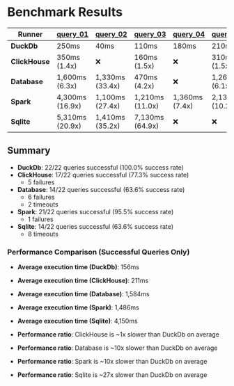# Benchmark Results

| Runner | [query_01](Queries/query_01.sql) | [query_02](Queries/query_02.sql) | [query_03](Queries/query_03.sql) | [query_04](Queries/query_04.sql) | [query_05](Queries/query_05.sql) | [query_06](Queries/query_06.sql) | [query_07](Queries/query_07.sql) | [query_08](Queries/query_08.sql) | [query_09](Queries/query_09.sql) | [query_10](Queries/query_10.sql) | [query_11](Queries/query_11.sql) | [query_12](Queries/query_12.sql) | [query_13](Queries/query_13.sql) | [query_14](Queries/query_14.sql) | [query_15](Queries/query_15.sql) | [query_16](Queries/query_16.sql) | [query_17](Queries/query_17.sql) | [query_18](Queries/query_18.sql) | [query_19](Queries/query_19.sql) | [query_20](Queries/query_20.sql) | [query_21](Queries/query_21.sql) | [query_22](Queries/query_22.sql) |
|--------|------------|------------|------------|------------|------------|------------|------------|------------|------------|------------|------------|------------|------------|------------|------------|------------|------------|------------|------------|------------|------------|------------|
| **DuckDb** | 250ms | 40ms | 110ms | 180ms | 210ms | 20ms | 80ms | 280ms | 330ms | 150ms | 40ms | 60ms | 180ms | 10ms | 20ms | 30ms | 240ms | 340ms | 240ms | 50ms | 560ms | 30ms |
| **ClickHouse** | 350ms (1.4x) | ❌ | 160ms (1.5x) | ❌ | 310ms (1.5x) | 40ms (1.8x) | 120ms (1.4x) | 350ms (1.3x) | 440ms (1.3x) | 270ms (1.8x) | 50ms (1.4x) | 100ms (1.7x) | 150ms (1.1x) | 20ms (1.5x) | ❌ | 30ms (1.2x) | 320ms (1.4x) | 310ms (1.1x) | 520ms (2.2x) | 60ms (1.2x) | ❌ | ❌ |
| **Database** | 1,600ms (6.3x) | 1,330ms (33.4x) | 470ms (4.2x) | ❌ | 1,260ms (6.1x) | 100ms (5.1x) | 3,210ms (38.2x) | 240ms (1.1x) | ❌ | 600ms (3.9x) | 550ms (14.5x) | 440ms (7.7x) | 6,060ms (34.3x) | 90ms (7.1x) | ❌ | ❌ | 760ms (3.2x) | 5,460ms (16.1x) | ❌ | ❌ | ❌ | ❌ |
| **Spark** | 4,300ms (16.9x) | 1,100ms (27.4x) | 1,210ms (11.0x) | 1,360ms (7.4x) | 2,130ms (10.2x) | 140ms (7.2x) | 1,590ms (18.9x) | 880ms (3.2x) | 1,740ms (5.3x) | 1,490ms (9.7x) | 400ms (10.6x) | 580ms (10.1x) | 1,470ms (8.3x) | 210ms (16.5x) | ❌ | 510ms (19.0x) | 1,720ms (7.3x) | 4,090ms (12.0x) | 550ms (2.3x) | 470ms (9.8x) | 4,900ms (8.7x) | 370ms (11.8x) |
| **Sqlite** | 5,310ms (20.9x) | 1,410ms (35.2x) | 7,130ms (64.9x) | ❌ | ❌ | 740ms (36.9x) | 2,990ms (35.6x) | 13,630ms (49.4x) | 17,960ms (54.4x) | 970ms (6.3x) | 1,160ms (30.4x) | 760ms (13.4x) | 4,270ms (24.1x) | 400ms (31.2x) | 1,130ms (66.4x) | 240ms (8.9x) | ❌ | ❌ | ❌ | ❌ | ❌ | ❌ |

## Summary

- **DuckDb**: 22/22 queries successful (100.0% success rate)
- **ClickHouse**: 17/22 queries successful (77.3% success rate)
  - 5 failures
- **Database**: 14/22 queries successful (63.6% success rate)
  - 6 failures
  - 2 timeouts
- **Spark**: 21/22 queries successful (95.5% success rate)
  - 1 failures
- **Sqlite**: 14/22 queries successful (63.6% success rate)
  - 8 timeouts

### Performance Comparison (Successful Queries Only)
- **Average execution time (DuckDb)**: 156ms
- **Average execution time (ClickHouse)**: 211ms
- **Average execution time (Database)**: 1,584ms
- **Average execution time (Spark)**: 1,486ms
- **Average execution time (Sqlite)**: 4,150ms

- **Performance ratio**: ClickHouse is ~1x slower than DuckDb on average
- **Performance ratio**: Database is ~10x slower than DuckDb on average
- **Performance ratio**: Spark is ~10x slower than DuckDb on average
- **Performance ratio**: Sqlite is ~27x slower than DuckDb on average
